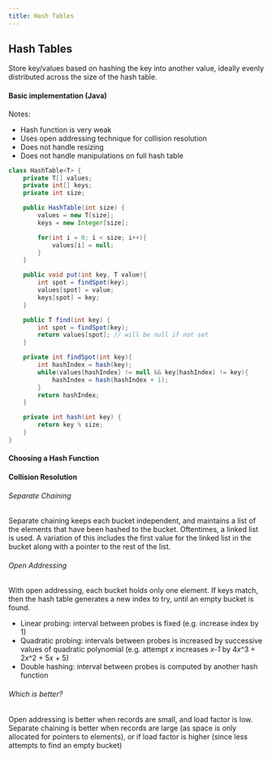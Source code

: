 ```yaml
---
title: Hash Tables
---
```

## Hash Tables
Store key/values based on hashing the key into another value, ideally evenly
distributed across the size of the hash table.

#### Basic implementation (Java)
Notes:
* Hash function is very weak
* Uses open addressing technique for collision resolution
* Does not handle resizing
* Does not handle manipulations on full hash table
```Java
class HashTable<T> {
    private T[] values;
    private int[] keys;
    private int size;

    public HashTable(int size) {
        values = new T[size];
        keys = new Integer[size];

        for(int i = 0; i < size; i++){
            values[i] = null;
        }
    }

    public void put(int key, T value){
        int spot = findSpot(key);
        values[spot] = value;
        keys[spot] = key;
    }

    public T find(int key) {
        int spot = findSpot(key);
        return values[spot]; // will be null if not set
    }

    private int findSpot(int key){
        int hashIndex = hash(key);
        while(values[hashIndex] != null && key[hashIndex] != key){
            hashIndex = hash(hashIndex + 1);
        }
        return hashIndex;
    }

    private int hash(int key) {
        return key % size;
    }
}
```

#### Choosing a Hash Function

#### Collision Resolution
###### Separate Chaining
Separate chaining keeps each bucket independent, and maintains a list
of the elements that have been hashed to the bucket. Oftentimes,
a linked list is used. A variation of this includes the first value for the linked list in the bucket along with a pointer to the rest of the list.

###### Open Addressing
With open addressing, each bucket holds only one element. If keys match, then the hash table generates a new index to try, until an empty bucket is found.
* Linear probing: interval between probes is fixed (e.g. increase index by 1)
* Quadratic probing: intervals between probes is increased by successive values of quadratic polynomial (e.g. attempt *x* increases *x-1* by 4*x*^3 + 2*x*^2 + 5*x* + 5)
* Double hashing: interval between probes is computed by another hash function

###### Which is better?
Open addressing is better when records are small, and load factor is low.
Separate chaining is better when records are large (as space is only allocated for pointers to elements), or if load factor is higher (since less attempts to find an empty bucket)

